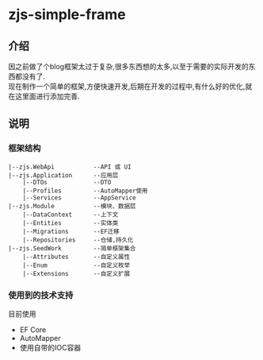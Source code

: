 

# zjs-simple-frame

## 介绍
因之前做了个blog框架太过于复杂,很多东西想的太多,以至于需要的实际开发的东西都没有了.  
现在制作一个简单的框架,方便快速开发,后期在开发的过程中,有什么好的优化,就在这里面进行添加完善.

## 说明
### 框架结构
```
|--zjs.WebApi           --API 或 UI
|--zjs.Application      --应用层
    |--DTOs             --DTO
    |--Profiles         --AutoMapper使用
    |--Services         --AppService
|--zjs.Module           --模块、数据层
    |--DataContext      --上下文
    |--Entities         --实体类
    |--Migrations       --EF迁移
    |--Repositories     --仓储,持久化
|--zjs.SeedWork         --简单框架集合
    |--Attributes       --自定义属性
    |--Enum             --自定义枚举
    |--Extensions       --自定义扩展    

```


### 使用到的技术支持
目前使用
* EF Core
* AutoMapper
* 使用自带的IOC容器
   
